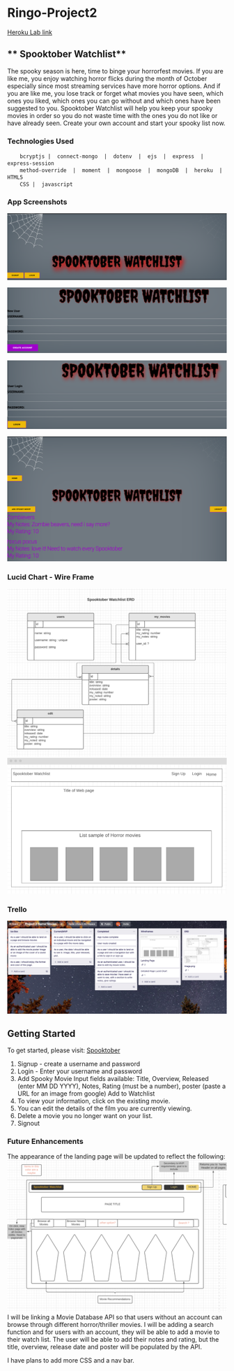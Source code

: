 # Ringo-Project2
[Heroku Lab link](https://quacky-project2.herokuapp.com/)

## ** Spooktober Watchlist**
The spooky season is here, time to binge your horrorfest movies. If you are like me, you enjoy watching horror flicks during the month of October especially since most streaming services have more horror options. And if you are like me, you lose track or forget what movies you have seen, which ones you liked, which ones you can go without and which ones have been suggested to you. Spooktober Watchlist will help you keep your spooky movies in order so you do not waste time with the ones you do not like or have already seen. Create your own account and start your spooky list now. 

### **Technologies Used**
        bcryptjs |  connect-mongo  |  dotenv  |  ejs  |  express  |  express-session
        method-override  |  moment  |  mongoose  |  mongoDB  |  heroku  |  HTML5 
        CSS |  javascript

### **App Screenshots**
![Landing Page](img/2021-10-13-19-44-02.png)

![Create Account](img/2021-10-13-19-54-31.png)

![login](img/2021-10-13-19-56-08.png)

![Your list](img/2021-10-13-19-57-17.png)


 ### Lucid Chart - Wire Frame
![ERD](img/2021-10-13-21-41-25.png)
![wireframe](img/2021-10-13-21-45-41.png)
### Trello
![trello](img/2021-10-13-21-48-12.png)

## **Getting Started**
To get started, please visit:
[Spooktober](https://quacky-project2.herokuapp.com/spooktober)

1. Signup - create a username and password
2. Login - Enter your username and password
3. Add Spooky Movie
    Input fields available: Title, Overview, Released (enter MM DD YYYY), Notes, Rating (must be a number), poster (paste a URL for an image from google)
    Add to Watchlist
4. To view your information, click on the existing movie.
5. You can edit the details of the film you are currently viewing. 
6. Delete a movie you no longer want on your list. 
7. Signout

### **Future Enhancements**

The appearance of the landing page will be updated to reflect the following:
![future landing](img/2021-10-13-21-59-36.png)
I will be linking a Movie Database API so that users without an account can browse through different horror/thriller movies. 
I will be adding a search function and for users with an account, they will be able to add a movie to their watch list. 
The user will be able to add their notes and rating, but the title, overview, release date and poster will be populated by the API. 

I have plans to add more CSS and a nav bar. 